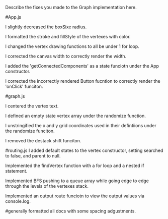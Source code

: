 Describe the fixes you made to the Graph implementation here.

#App.js

I slightly decreased the boxSixe radius. 

I formatted the stroke and fillStyle of the vertexes with color. 

I changed the vertex drawing functions to all be under 1 for loop. 

I corrected the canvas width to correctly render the width. 

I added the 'getConnectedComponents' as a state funciotn under the App constructor. 

I corrected the incorrectly rendered Button fucntion to correctly render the 'onClick' funciton. 

#graph.js

I centered the vertex text. 

I defined an empty state vertex array under the randomize function. 

I unstringified the x and y grid coordinates used in their defintiions under the randomize funciton. 

I removed the destack shift funciton. 

#routing.js
I added default states to the vertex constructor, setting searched to false, and parent to null. 

Implemented the findVertex function with a for loop and a nested if statement. 

Implemented BFS pushing to a queue array while going edge to edge through the levels of the vertexes stack. 

Implemented an output route funciotn to view the output values via console.log. 

#generally formatted all docs with some spacing adgustments. 